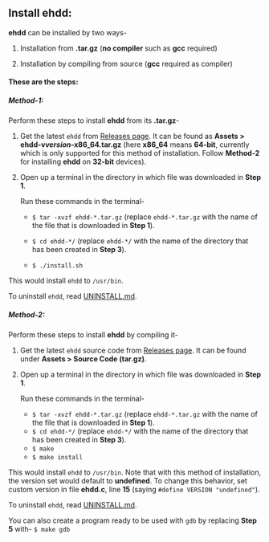 ## Install ehdd:

**ehdd** can be installed by two ways-

1. Installation from **.tar.gz** (**no compiler** such as **gcc** required)

2. Installation by compiling from source (**gcc** required as compiler)

#### These are the steps:

##### Method-1:

Perform these steps to install **ehdd** from its **.tar.gz**-

1. Get the latest `ehdd` from [Releases page](https://github.com/lakshayrohila/ehdd/releases). It can be found as **Assets > ehdd-v*version*-x86_64.tar.gz** (here **x86_64** means **64-bit**, currently which is only supported for this method of installation. Follow **Method-2** for installing **ehdd** on **32-bit** devices).

2. Open up a terminal in the directory in which file was downloaded in **Step 1**.
   
   Run these commands in the terminal-
   
   - `$ tar -xvzf ehdd-*.tar.gz` (replace `ehdd-*.tar.gz` with the name of the file that is downloaded in **Step 1**).
   
   - `$ cd ehdd-*/` (replace `ehdd-*/` with the name of the directory that has been created in **Step 3**).
   
   - `$ ./install.sh`

This would install `ehdd` to `/usr/bin`.

To uninstall `ehdd`, read [UNINSTALL.md](./UNINSTALL.md).

##### Method-2:

Perform these steps to install **ehdd** by compiling it-

1. Get the latest `ehdd` source code from [Releases page](https://github.com/lakshayrohila/ehdd/releases). It can be found under **Assets > Source Code (tar.gz)**.

2. Open up a terminal in the directory in which file was downloaded in **Step 1**.
   
   Run these commands in the terminal-
   
   - `$ tar -xvzf ehdd-*.tar.gz` (replace `ehdd-*.tar.gz` with the name of the file that is downloaded in **Step 1**).
   - `$ cd ehdd-*/` (replace `ehdd-*/` with the name of the directory that has been created in **Step 3**).
   - `$ make`
   - `$ make install`

This would install `ehdd` to `/usr/bin`. Note that with this method of installation, the version set would default to **undefined**. To change this behavior, set custom version in file **ehdd.c**, line **15** (saying `#define VERSION "undefined"`).

To uninstall `ehdd`, read [UNINSTALL.md](./UNINSTALL.md).

You can also create a program ready to be used with `gdb` by replacing **Step 5** with- `$ make gdb`
